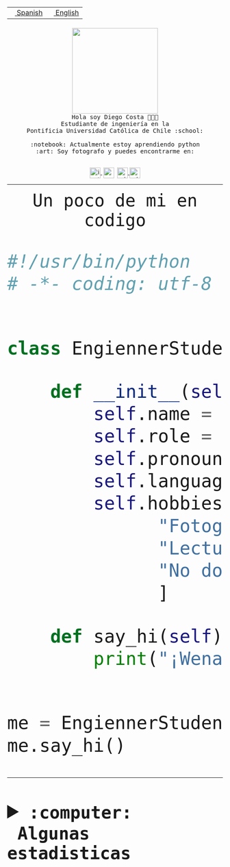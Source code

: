 <table border="0"  align="right">
 <tr><td><a href="README.md"><img src="https://upload.wikimedia.org/wikipedia/commons/thumb/8/89/Bandera_de_Espa%C3%B1a.svg/1200px-Bandera_de_Espa%C3%B1a.svg.png" height="10"> Spanish</a></td>
 <td><a href="README.en.md"><img src="https://upload.wikimedia.org/wikipedia/commons/a/a4/Flag_of_the_United_States.svg" height="10"> English</a></td></tr>
</table><br><br><br>


<p align="center">
  <img src="https://github.com/diegocostares/diegocostares/blob/main/Images/aaa2.gif?raw=true" height="200px">
  <br><samp>
    Hola soy Diego Costa 👨🏻‍💻<br>
    Estudiante de ingeniería en la <br>
    Pontificia Universidad Católica de Chile :school:<br>
  <br>
    :notebook: Actualmente estoy aprendiendo python <br>
    :art: Soy fotografo y puedes encontrarme en: <br>
  <br></samp>
  
</p>

<p align="center">
   <a href="https://instagram.com/diegocosta_no" target="blank">
    <img 
    align="center" src="https://cdn.jsdelivr.net/npm/simple-icons@3.0.1/icons/instagram.svg" alt="instagram" height="25px" width="25px" />
  </a>
  <a style="border: 3px solid; color: white;"href="https://t.me/diegocosta_no" target="blank">
  <img
  align="center" alt="Telegram" width="25px" src="https://icons-for-free.com/iconfiles/png/512/Telegram-1324888767380505522.png" />
</a>
<a href="https://api.whatsapp.com/send?phone=56971897835&text=Hola!" target="blank">
  <img
  align="center" alt="wtsp" width="25px" src="https://img.icons8.com/pastel-glyph/2x/whatsapp--v2.png" />
</a>
<a href="https://www.linkedin.com/in/diego-costa-786249213/" target="blank">
  <img
  align="center" alt="wtsp" width="25px" src="https://img.icons8.com/metro/452/linkedin.png" />
</a>

  </a>
</p>

---


<p align="center"><font size="25"><samp>Un poco de mi en codigo</samp></front></p>


```python
#!/usr/bin/python
# -*- coding: utf-8 -*-


class EngiennerStudent:

    def __init__(self):
        self.name = "Diego Costa"
        self.role = "Estudiante"
        self.pronouns = "he/him"
        self.language_spoken = ["es_CL", "en_US"]
        self.hobbies = [
              "Fotografia",
              "Lectura",
              "No dormir",
              ]

    def say_hi(self):
        print("¡Wena mundo!")


me = EngiennerStudent()
me.say_hi()
```
---
<details>
  <summary><b><samp>:computer: &nbsp;Algunas estadisticas</samp></b></summary>
  <br/></p>

<!--START_SECTION:waka-->
![Code Time](http://img.shields.io/badge/Code%20Time-627%20hrs%2020%20mins-blue)

**Soy nocturno 🦉** 

```text
🌞 Mañana     7 commits      ░░░░░░░░░░░░░░░░░░░░░░░░░   1.56% 
🌆 Día        133 commits    ███████░░░░░░░░░░░░░░░░░░   29.56% 
🌃 Tarde      176 commits    █████████░░░░░░░░░░░░░░░░   39.11% 
🌙 Noche      134 commits    ███████░░░░░░░░░░░░░░░░░░   29.78%

```
📅 **Soy más productivo los Miércoles** 

```text
Lunes        30 commits     █░░░░░░░░░░░░░░░░░░░░░░░░   6.67% 
Martes       49 commits     ██░░░░░░░░░░░░░░░░░░░░░░░   10.89% 
Miércoles    129 commits    ███████░░░░░░░░░░░░░░░░░░   28.67% 
Jueves       55 commits     ███░░░░░░░░░░░░░░░░░░░░░░   12.22% 
Viernes      26 commits     █░░░░░░░░░░░░░░░░░░░░░░░░   5.78% 
Sábado       66 commits     ███░░░░░░░░░░░░░░░░░░░░░░   14.67% 
Domingo      95 commits     █████░░░░░░░░░░░░░░░░░░░░   21.11%

```


📊 **Esta semana me dediqué a** 

```text
🐱‍💻 Proyectos: 
Oneconverter             2 hrs 44 mins       ██████████████░░░░░░░░░░░   59.28% 
Test                     1 hr 43 mins        █████████░░░░░░░░░░░░░░░░   37.38% 
Unknown Project          8 mins              ░░░░░░░░░░░░░░░░░░░░░░░░░   3.17% 
PautaT0-2022-2           0 secs              ░░░░░░░░░░░░░░░░░░░░░░░░░   0.16%

```


 Last Updated on 28/08/2022 18:30:02 UTC
<!--END_SECTION:waka-->
  
  

<p align="center"> <img src="https://github-readme-stats.vercel.app/api?username=diegocostares&show_icons=true&theme=ayu-mirage" alt="abhisheknaiidu" /></p>
 
</details>
